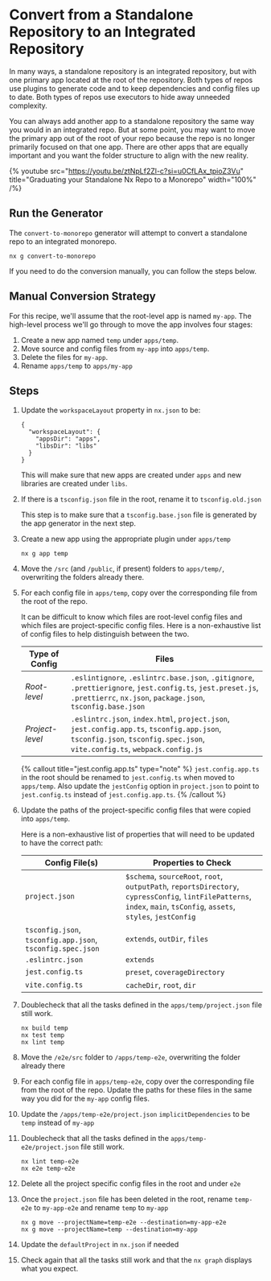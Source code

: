 # Convert from a Standalone Repository to an Integrated Repository

In many ways, a standalone repository is an integrated repository, but with one primary app located at the root of the repository. Both types of repos use plugins to generate code and to keep dependencies and config files up to date. Both types of repos use executors to hide away unneeded complexity.

You can always add another app to a standalone repository the same way you would in an integrated repo. But at some point, you may want to move the primary app out of the root of your repo because the repo is no longer primarily focused on that one app. There are other apps that are equally important and you want the folder structure to align with the new reality.

{% youtube
src="https://youtu.be/ztNpLf2Zl-c?si=u0CfLAx_tpioZ3Vu"
title="Graduating your Standalone Nx Repo to a Monorepo"
width="100%" /%}

## Run the Generator

The `convert-to-monorepo` generator will attempt to convert a standalone repo to an integrated monorepo.

```shell
nx g convert-to-monorepo
```

If you need to do the conversion manually, you can follow the steps below.

## Manual Conversion Strategy

For this recipe, we'll assume that the root-level app is named `my-app`. The high-level process we'll go through to move the app involves four stages:

1. Create a new app named `temp` under `apps/temp`.
2. Move source and config files from `my-app` into `apps/temp`.
3. Delete the files for `my-app`.
4. Rename `apps/temp` to `apps/my-app`

## Steps

1. Update the `workspaceLayout` property in `nx.json` to be:

   ```jsonc {% fileName="nx.json" %}
   {
     "workspaceLayout": {
       "appsDir": "apps",
       "libsDir": "libs"
     }
   }
   ```

   This will make sure that new apps are created under `apps` and new libraries are created under `libs`.

2. If there is a `tsconfig.json` file in the root, rename it to `tsconfig.old.json`

   This step is to make sure that a `tsconfig.base.json` file is generated by the app generator in the next step.

3. Create a new app using the appropriate plugin under `apps/temp`

   ```shell
   nx g app temp
   ```

4. Move the `/src` (and `/public`, if present) folders to `apps/temp/`, overwriting the folders already there.

5. For each config file in `apps/temp`, copy over the corresponding file from the root of the repo.

   It can be difficult to know which files are root-level config files and which files are project-specific config files. Here is a non-exhaustive list of config files to help distinguish between the two.

   | Type of Config  | Files                                                                                                                                                                       |
   | --------------- | --------------------------------------------------------------------------------------------------------------------------------------------------------------------------- |
   | _Root-level_    | `.eslintignore`, `.eslintrc.base.json`, `.gitignore`, `.prettierignore`, `jest.config.ts`, `jest.preset.js`, `.prettierrc`, `nx.json`, `package.json`, `tsconfig.base.json` |
   | _Project-level_ | `.eslintrc.json`, `index.html`, `project.json`, `jest.config.app.ts`, `tsconfig.app.json`, `tsconfig.json`, `tsconfig.spec.json`, `vite.config.ts`, `webpack.config.js`     |

   {% callout title="jest.config.app.ts" type="note" %}
   `jest.config.app.ts` in the root should be renamed to `jest.config.ts` when moved to `apps/temp`. Also update the `jestConfig` option in `project.json` to point to `jest.config.ts` instead of `jest.config.app.ts`.
   {% /callout %}

6. Update the paths of the project-specific config files that were copied into `apps/temp`.

   Here is a non-exhaustive list of properties that will need to be updated to have the correct path:

   | Config File(s)                                             | Properties to Check                                                                                                                                                   |
   | ---------------------------------------------------------- | --------------------------------------------------------------------------------------------------------------------------------------------------------------------- |
   | `project.json`                                             | `$schema`, `sourceRoot`, `root`, `outputPath`, `reportsDirectory`, `cypressConfig`, `lintFilePatterns`, `index`, `main`, `tsConfig`, `assets`, `styles`, `jestConfig` |
   | `tsconfig.json`, `tsconfig.app.json`, `tsconfig.spec.json` | `extends`, `outDir`, `files`                                                                                                                                          |
   | `.eslintrc.json`                                           | `extends`                                                                                                                                                             |
   | `jest.config.ts`                                           | `preset`, `coverageDirectory`                                                                                                                                         |
   | `vite.config.ts`                                           | `cacheDir`, `root`, `dir`                                                                                                                                             |

7. Doublecheck that all the tasks defined in the `apps/temp/project.json` file still work.

   ```shell
   nx build temp
   nx test temp
   nx lint temp
   ```

8. Move the `/e2e/src` folder to `/apps/temp-e2e`, overwriting the folder already there
9. For each config file in `apps/temp-e2e`, copy over the corresponding file from the root of the repo. Update the paths for these files in the same way you did for the `my-app` config files.
10. Update the `/apps/temp-e2e/project.json` `implicitDependencies` to be `temp` instead of `my-app`
11. Doublecheck that all the tasks defined in the `apps/temp-e2e/project.json` file still work.

    ```shell
    nx lint temp-e2e
    nx e2e temp-e2e
    ```

12. Delete all the project specific config files in the root and under `e2e`
13. Once the `project.json` file has been deleted in the root, rename `temp-e2e` to `my-app-e2e` and rename `temp` to `my-app`

    ```shell
    nx g move --projectName=temp-e2e --destination=my-app-e2e
    nx g move --projectName=temp --destination=my-app
    ```

14. Update the `defaultProject` in `nx.json` if needed
15. Check again that all the tasks still work and that the `nx graph` displays what you expect.
